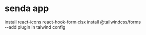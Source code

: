 # senda app

install react-icons react-hook-form clsx
install @tailwindcss/forms  
 --add plugin in taiwind config
